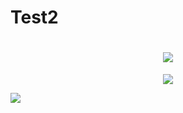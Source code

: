 # Test2
<h1 align="center">
 <img src="https://imgur.com/gallery/qJVEWkg" />
</h1>

<p align="center">
  <img src="C:\Users\mei8y\OneDrive\Pictures\banner.jpg">
</p>

![](https://i.imgur.com/qJVEWkg.gif)
